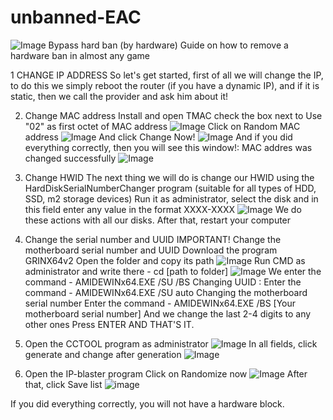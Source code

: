 # unbanned-EAC
![Image](https://github.com/user-attachments/assets/906307e0-dd8a-4ca4-bcb0-881a15431b8f)
Bypass hard ban (by hardware)
Guide on how to remove a hardware ban in almost any game

1 CHANGE IP ADDRESS
So let's get started, first of all we will change the IP, to do this we simply reboot the router (if you have a dynamic IP), and if it is static, then we call the provider and ask him about it!

2. Change MAC address
Install and open TMAC
check the box next to Use "02" as first octet of MAC address
![Image](https://github.com/user-attachments/assets/fc66c9c8-39e9-4052-b5d7-00ddae5b4b56)
Click on Random MAC address
![Image](https://github.com/user-attachments/assets/0a8dda6e-b4f1-402d-a066-5c593275f096)
And click Change Now!
![Image](https://github.com/user-attachments/assets/36a4aa1a-af47-4960-b719-aa101b937abe)
And if you did everything correctly, then you will see this window!: MAC addres was changed successfully
![Image](https://github.com/user-attachments/assets/a25e18bb-ecb8-463a-8805-c6650ab27254)

3. Change HWID
The next thing we will do is change our HWID using the HardDiskSerialNumberChanger program
(suitable for all types of HDD, SSD, m2 storage devices)
Run it as administrator, select the disk and in this field enter any value in the format XXXX-XXXX
![Image](https://github.com/user-attachments/assets/f760b913-0d30-4d26-8b21-f3964447d580)
We do these actions with all our disks.
After that, restart your computer

5. Change the serial number and UUID
IMPORTANT! Change the motherboard serial number and UUID
Download the program GRINX64v2
Open the folder and copy its path
![Image](https://github.com/user-attachments/assets/046e6bd9-2306-457d-81de-5b9a45cd82ca)
Run CMD as administrator and write there - cd [path to folder]
![Image](https://github.com/user-attachments/assets/d9074626-95e2-470a-a2af-7fba2579ab48)
We enter the command - AMIDEWINx64.EXE /SU /BS
Changing UUID :
Enter the command - AMIDEWINx64.EXE /SU auto
Changing the motherboard serial number
Enter the command - AMIDEWINx64.EXE /BS [Your motherboard serial number]
And we change the last 2-4 digits to any other ones
Press ENTER AND THAT'S IT.

7. Open the CCTOOL program as administrator
![Image](https://github.com/user-attachments/assets/44d96c8a-8bee-4d4a-a70f-5fffca98e0c1)
In all fields, click generate and change after generation
![Image](https://github.com/user-attachments/assets/68cb07ae-7434-452b-829f-f5dd8f8f2f76)

9. Open the IP-blaster program
Click on Randomize now
![Image](https://github.com/user-attachments/assets/ede53371-5c00-4c43-aa90-4057ad0fa05b)
After that, click Save list
![image](https://github.com/user-attachments/assets/f9151762-b362-4d7b-b303-a3866f89b1e2)

If you did everything correctly, you will not have a hardware block.

